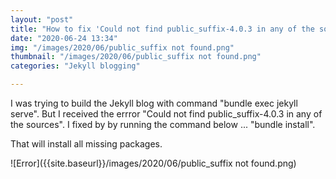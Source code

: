 ```yaml
---
layout: "post"
title: "How to fix 'Could not find public_suffix-4.0.3 in any of the sources - Jekyll' "
date: "2020-06-24 13:34"
img: "/images/2020/06/public_suffix not found.png"
thumbnail: "/images/2020/06/public_suffix not found.png"
categories: "Jekyll blogging"

---
```


I was trying to build the Jekyll blog with command "bundle exec jekyll serve". But I received the errror "Could not find public_suffix-4.0.3 in any of the sources". I fixed by by running the command below ...
"bundle install".

That will install all missing packages.

![Error]({{site.baseurl}}/images/2020/06/public_suffix not found.png)
